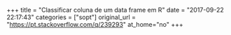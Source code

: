 +++
title = "Classificar coluna de um data frame em R"
date = "2017-09-22 22:17:43"
categories = ["sopt"]
original_url = "https://pt.stackoverflow.com/q/239293"
at_home="no"
+++

